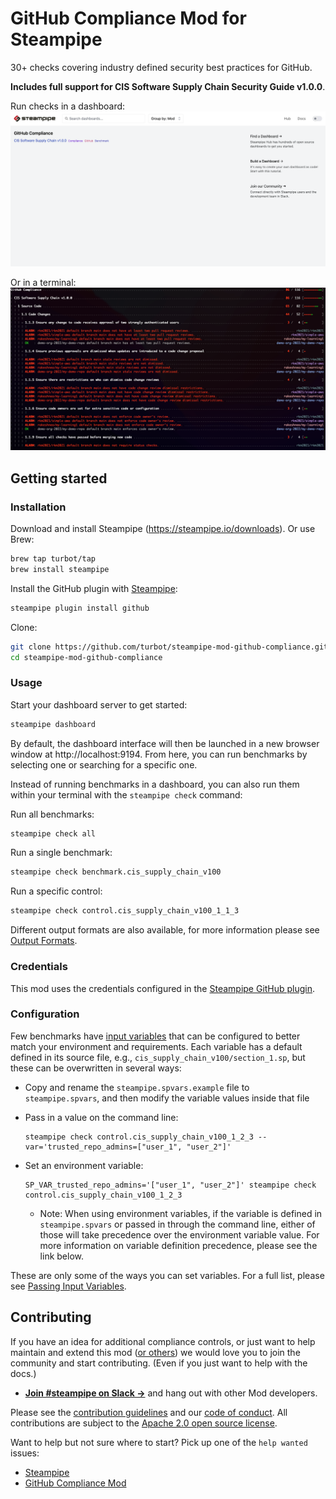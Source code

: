 # GitHub Compliance Mod for Steampipe

30+ checks covering industry defined security best practices for GitHub.

**Includes full support for CIS Software Supply Chain Security Guide v1.0.0**.

Run checks in a dashboard:
![image](https://raw.githubusercontent.com/turbot/steampipe-mod-github-compliance/main/docs/images/github_compliance_cis_v100_dashboard.png)

Or in a terminal:
![image](https://raw.githubusercontent.com/turbot/steampipe-mod-github-compliance/main/docs/images/github_cis_v100_terminal.png)

## Getting started

### Installation

Download and install Steampipe (https://steampipe.io/downloads). Or use Brew:

```sh
brew tap turbot/tap
brew install steampipe
```

Install the GitHub plugin with [Steampipe](https://steampipe.io):

```sh
steampipe plugin install github
```

Clone:

```sh
git clone https://github.com/turbot/steampipe-mod-github-compliance.git
cd steampipe-mod-github-compliance
```

### Usage

Start your dashboard server to get started:

```sh
steampipe dashboard
```

By default, the dashboard interface will then be launched in a new browser
window at http://localhost:9194. From here, you can run benchmarks by
selecting one or searching for a specific one.

Instead of running benchmarks in a dashboard, you can also run them within your
terminal with the `steampipe check` command:

Run all benchmarks:

```sh
steampipe check all
```

Run a single benchmark:

```sh
steampipe check benchmark.cis_supply_chain_v100
```

Run a specific control:

```sh
steampipe check control.cis_supply_chain_v100_1_1_3
```

Different output formats are also available, for more information please see
[Output Formats](https://steampipe.io/docs/reference/cli/check#output-formats).

### Credentials

This mod uses the credentials configured in the [Steampipe GitHub plugin](https://hub.steampipe.io/plugins/turbot/github).

### Configuration

Few benchmarks have [input variables](https://steampipe.io/docs/using-steampipe/mod-variables) that can be configured to better match your environment and requirements. Each variable has a default defined in its source file, e.g., `cis_supply_chain_v100/section_1.sp`, but these can be overwritten in several ways:

- Copy and rename the `steampipe.spvars.example` file to `steampipe.spvars`, and then modify the variable values inside that file
- Pass in a value on the command line:

  ```shell
  steampipe check control.cis_supply_chain_v100_1_2_3 --var='trusted_repo_admins=["user_1", "user_2"]'
  ```

- Set an environment variable:

  ```shell
  SP_VAR_trusted_repo_admins='["user_1", "user_2"]' steampipe check control.cis_supply_chain_v100_1_2_3
  ```

  - Note: When using environment variables, if the variable is defined in `steampipe.spvars` or passed in through the command line, either of those will take precedence over the environment variable value. For more information on variable definition precedence, please see the link below.

These are only some of the ways you can set variables. For a full list, please see [Passing Input Variables](https://steampipe.io/docs/using-steampipe/mod-variables#passing-input-variables).

## Contributing

If you have an idea for additional compliance controls, or just want to help maintain and extend this mod ([or others](https://github.com/topics/steampipe-mod)) we would love you to join the community and start contributing. (Even if you just want to help with the docs.)

- **[Join #steampipe on Slack →](https://turbot.com/community/join)** and hang out with other Mod developers.

Please see the [contribution guidelines](https://github.com/turbot/steampipe/blob/main/CONTRIBUTING.md) and our [code of conduct](https://github.com/turbot/steampipe/blob/main/CODE_OF_CONDUCT.md). All contributions are subject to the [Apache 2.0 open source license](https://github.com/turbot/steampipe-mod-github-compliance/blob/main/LICENSE).

Want to help but not sure where to start? Pick up one of the `help wanted` issues:

- [Steampipe](https://github.com/turbot/steampipe/labels/help%20wanted)
- [GitHub Compliance Mod](https://github.com/turbot/steampipe-mod-github-compliance/labels/help%20wanted)

